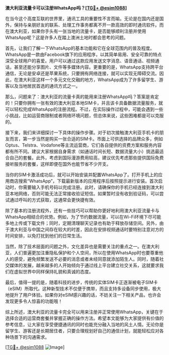 **澳大利亚流量卡可以注册WhatsApp吗？[[TG💪+ @esim1088](https://t.me/s/esim1088)]**

在当今这个高度互联的世界里，通讯工具的重要性不言而喻。无论是在国内还是国外，保持与亲朋好友的联系、处理工作事务都离不开一款高效的即时通讯软件。而在澳大利亚，如果你手头有一张当地的流量卡，是否能够顺利注册并使用WhatsApp呢？这是许多人在踏上澳洲土地时都会思考的问题。

首先，让我们了解一下WhatsApp的基本功能和它在全球范围内的普及程度。WhatsApp是一款由Facebook旗下的应用程序，以其简单易用、安全可靠的特点深受全球用户的喜爱。用户可以通过这款应用发送文字消息、语音通话、视频通话，甚至还能分享图片、文件等多媒体内容。更重要的是，WhatsApp支持跨平台通信，无论是安卓还是苹果系统，只要拥有网络连接，就可以实现无障碍交流。因此，在澳大利亚这样一个多元文化交融的地方，WhatsApp成为了许多留学生、游客以及当地居民首选的通讯方式之一。

那么，问题来了：澳大利亚的流量卡真的能用来注册WhatsApp吗？答案是肯定的！只要你拥有一张有效的澳大利亚本地SIM卡，并且该卡具备数据流量服务，就可以轻松完成WhatsApp的注册流程。不过，在实际操作过程中，可能会遇到一些小挑战，比如运营商限制或者网络环境问题，但总体来说，这些困难都是可以克服的。

接下来，我们来详细探讨一下具体的操作步骤。对于初次接触澳大利亚手机卡的朋友而言，第一步当然是购买一张合适的SIM卡。市面上可供选择的品牌众多，例如Optus、Telstra、Vodafone等主流运营商，它们各自提供的资费方案和服务内容都有所不同。建议大家根据自身需求（如通话时间长短、数据流量大小）挑选最适合自己的套餐。此外，考虑到国际漫游费用较高，建议优先考虑那些提供国际免费接听服务的套餐，这样即便在国外也能节省不少开支。

当你的SIM卡激活成功后，就可以开始安装并配置WhatsApp了。打开手机上的应用商店搜索“WhatsApp”，下载最新版本的应用程序后按照提示进行安装。首次启动时，你需要输入手机号码以完成注册。此时，请确保你的手机已经连接到澳大利亚本地网络，否则可能无法正常接收验证短信。如果暂时没有收到验证码，可以尝试通过呼叫的方式获取，这通常会更快捷有效。

除了基本的注册流程外，还有一些技巧可以帮助你更好地利用澳大利亚流量卡与WhatsApp相结合的优势。例如，为了节约数据流量，可以在Wi-Fi环境下尽可能多地上传或下载文件；同时，定期清理聊天记录也有助于释放存储空间。另外，由于澳大利亚与中国之间存在较大的时差，因此在安排视频通话时要特别注意对方的时间安排，以免打扰到他们的日常生活。

当然，除了技术层面的问题之外，文化差异也是需要关注的重点之一。在澳大利亚，人们普遍更加注重隐私保护和个人空间，所以在使用WhatsApp时也要尊重他人的感受，避免频繁发送不必要的消息或者未经同意就添加陌生人。同时，随着社交媒体的发展，越来越多的人开始倾向于通过线上平台建立社交关系，这就要求我们在虚拟世界中同样保持礼貌和真诚的态度。

最后，值得一提的是，随着科技的进步，传统的实体SIM卡正逐渐被电子SIM卡（eSIM）所取代。这种新型技术不仅便于携带，而且支持多设备同步使用，极大地提升了用户体验。如果你对eSIM感兴趣的话，不妨关注一下相关产品，也许会发现更多令人惊喜的功能哦！

综上所述，澳大利亚的流量卡完全可以用来注册并正常使用WhatsApp，关键在于选择合适的运营商套餐并掌握正确的操作方法。希望本文能够为大家提供有价值的参考信息，让大家在享受便捷通讯的同时也能充分融入当地的风土人情。无论你是留学生、游客还是长期居住者，只要合理规划好自己的通信计划，就能轻松应对各种场景下的沟通需求。

[[TG💪+ @esim1088](https://t.me/s/esim1088) ![Image](https://i.postimg.cc/4NQfJmqS/Snipaste-2025-05-13-00-14-12.png)]